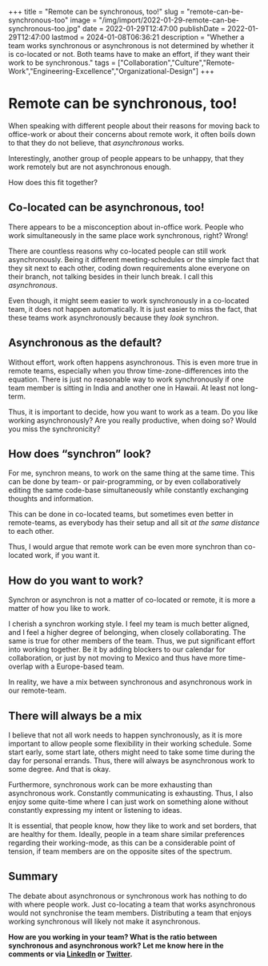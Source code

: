 +++
title = "Remote can be synchronous, too!"
slug = "remote-can-be-synchronous-too"
image = "/img/import/2022-01-29-remote-can-be-synchronous-too.jpg"
date = 2022-01-29T12:47:00
publishDate = 2022-01-29T12:47:00
lastmod = 2024-01-08T06:36:21
description = "Whether a team works synchronous or asynchronous is not determined by whether it is co-located or not. Both teams have to make an effort, if they want their work to be synchronous."
tags = ["Collaboration","Culture","Remote-Work","Engineering-Excellence","Organizational-Design"]
+++
# Remote can be synchronous, too!

When speaking with different people about their reasons for moving back to office-work or about their concerns about remote work, it often boils down to that they do not believe, that _asynchronous_ works.

Interestingly, another group of people appears to be unhappy, that they work remotely but are not asynchronous enough.

How does this fit together?

## Co-located can be asynchronous, too! [](/blog/remote-can-be-synchronous-too/#co-located-can-be-asynchronous-too)

There appears to be a misconception about in-office work. People who work simultaneously in the same place work synchronous, right? Wrong!

There are countless reasons why co-located people can still work asynchronously. Being it different meeting-schedules or the simple fact that they sit next to each other, coding down requirements alone everyone on their branch, not talking besides in their lunch break. I call this _asynchronous_.

Even though, it might seem easier to work synchronously in a co-located team, it does not happen automatically. It is just easier to miss the fact, that these teams work asynchronously because they _look_ synchron.

## Asynchronous as the default? [](/blog/remote-can-be-synchronous-too/#asynchronous-as-the-default)

Without effort, work often happens asynchronous. This is even more true in remote teams, especially when you throw time-zone-differences into the equation. There is just no reasonable way to work synchronously if one team member is sitting in India and another one in Hawaii. At least not long-term.

Thus, it is important to decide, how you want to work as a team. Do you like working asynchronously? Are you really productive, when doing so? Would you miss the synchronicity?

## How does “synchron” look? [](/blog/remote-can-be-synchronous-too/#how-does-synchron-look)

For me, synchron means, to work on the same thing at the same time. This can be done by team- or pair-programming, or by even collaboratively editing the same code-base simultaneously while constantly exchanging thoughts and information.

This can be done in co-located teams, but sometimes even better in remote-teams, as everybody has their setup and all sit _at the same distance_ to each other.

Thus, I would argue that remote work can be even more synchron than co-located work, if you want it.

## How do you want to work? [](/blog/remote-can-be-synchronous-too/#how-do-you-want-to-work)

Synchron or asynchron is not a matter of co-located or remote, it is more a matter of how you like to work.

I cherish a synchron working style. I feel my team is much better aligned, and I feel a higher degree of belonging, when closely collaborating. The same is true for other members of the team. Thus, we put significant effort into working together. Be it by adding blockers to our calendar for collaboration, or just by not moving to Mexico and thus have more time-overlap with a Europe-based team.

In reality, we have a mix between synchronous and asynchronous work in our remote-team.

## There will always be a mix [](/blog/remote-can-be-synchronous-too/#there-will-always-be-a-mix)

I believe that not all work needs to happen synchronously, as it is more important to allow people some flexibility in their working schedule. Some start early, some start late, others might need to take some time during the day for personal errands. Thus, there will always be asynchronous work to some degree. And that is okay.

Furthermore, synchronous work can be more exhausting than asynchronous work. Constantly communicating is exhausting. Thus, I also enjoy some quite-time where I can just work on something alone without constantly expressing my intent or listening to ideas.

It is essential, that people know, how they like to work and set borders, that are healthy for them. Ideally, people in a team share similar preferences regarding their working-mode, as this can be a considerable point of tension, if team members are on the opposite sites of the spectrum.

## Summary [](/blog/remote-can-be-synchronous-too/#summary)

The debate about asynchronous or synchronous work has nothing to do with where people work. Just co-locating a team that works asynchronous would not synchronise the team members. Distributing a team that enjoys working synchronous will likely not make it asynchronous.

**How are you working in your team? What is the ratio between synchronous and asynchronous work? Let me know here in the comments or via [LinkedIn](https://www.linkedin.com/in/tobiasmende/) or [Twitter](https://twitter.com/Tobias%5FMende).**